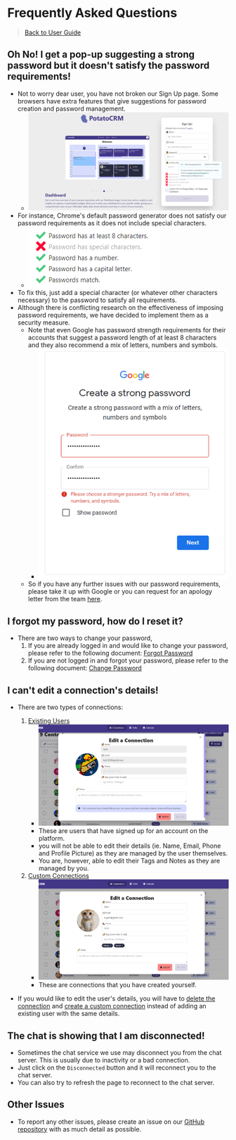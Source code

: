 # Frequently Asked Questions

> [Back to User Guide](/docs/)

## Oh No! I get a pop-up suggesting a strong password but it doesn't satisfy the password requirements!

- Not to worry dear user, you have not broken our Sign Up page. Some browsers have extra features that give suggestions for password creation and password management.
  - ![Alt text](/readme-images/chrome_popup.png)
- For instance, Chrome's default password generator does not satisfy our password requirements as it does not include special characters.
  - ![Alt text](/readme-images/password_requirements.png)
- To fix this, just add a special character (or whatever other characters necessary) to the password to satisfy all requirements.
- Although there is conflicting research on the effectiveness of imposing password requirements, we have decided to implement them as a security measure.
  - Note that even Google has password strength requirements for their accounts that suggest a password length of at least 8 characters and they also recommend a mix of letters, numbers and symbols.
    - ![Alt text](/readme-images/google.png)
  - So if you have any further issues with our password requirements, please take it up with Google or you can request for an apology letter from the team [here](https://www.youtube.com/watch?v=dQw4w9WgXcQ&pp=ygUJcmljayByb2xs).

## I forgot my password, how do I reset it?

- There are two ways to change your password,
  1. If you are already logged in and would like to change your password, please refer to the following document: [Forgot Password](auth.md#forgot-password)
  2. If you are not logged in and forgot your password, please refer to the following document: [Change Password](auth.md#change-password)

## I can't edit a connection's details!

- There are two types of connections:

  1. [Existing Users](connections.md#with-an-existing-user)
     - ![](/readme-images/existing_connection.png)
     * These are users that have signed up for an account on the platform.
     * you will not be able to edit their details (ie. Name, Email, Phone and Profile Picture) as they are managed by the user themselves.
     * You are, however, able to edit their Tags and Notes as they are managed by you.
  2. [Custom Connections](connections.md#with-custom-input)
     - ![](../readme-images/custom_connection.png)
     * These are connections that you have created yourself.

- If you would like to edit the user's details, you will have to [delete the connection](connections.md#deleting-a-connection) and [create a custom connection](connections.md#with-custom-input) instead of adding an existing user with the same details.

## The chat is showing that I am disconnected!

- Sometimes the chat service we use may disconnect you from the chat server. This is usually due to inactivity or a bad connection.
- Just click on the `Disconnected` button and it will reconnect you to the chat server.
- You can also try to refresh the page to reconnect to the chat server.

## Other Issues

- To report any other issues, please create an issue on our [GitHub repository](https://github.com/chuahxinyu/comp30022/issues) with as much detail as possible.
